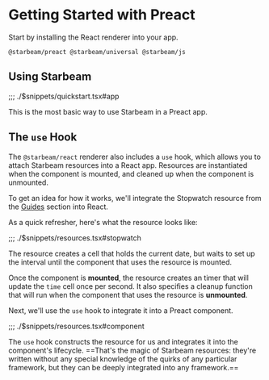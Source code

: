 # Getting Started with Preact

<script setup lang="ts">
  import * as resources from "./demos/resources/config.js";
</script>

<Demo :config="resources" />

Start by installing the React renderer into your app.

```npm
@starbeam/preact @starbeam/universal @starbeam/js
```

## Using Starbeam

;;; ./$snippets/quickstart.tsx#app

This is the most basic way to use Starbeam in a Preact app.

## The `use` Hook

The `@starbeam/react` renderer also includes a `use` hook, which allows you to attach
Starbeam resources into a React app. Resources are instantiated when the component is mounted, and
cleaned up when the component is unmounted.

To get an idea for how it works, we'll integrate the Stopwatch resource from the [Guides](/guides/fundamentals/resources) section
into React.

As a quick refresher, here's what the resource looks like:

;;; ./$snippets/resources.tsx#stopwatch

The resource creates a cell that holds the current date, but waits to set up the interval until the
component that uses the resource is mounted.

Once the component is **mounted**, the resource creates an timer that will update the `time` cell once
per second. It also specifies a cleanup function that will run when the component that uses the
resource is **unmounted**.

Next, we'll use the `use` hook to integrate it into a Preact component.

;;; ./$snippets/resources.tsx#component

The `use` hook constructs the resource for us and integrates it into the component's
lifecycle. ==That's the magic of Starbeam resources: they're written without any special knowledge of
the quirks of any particular framework, but they can be deeply integrated into any framework.==
